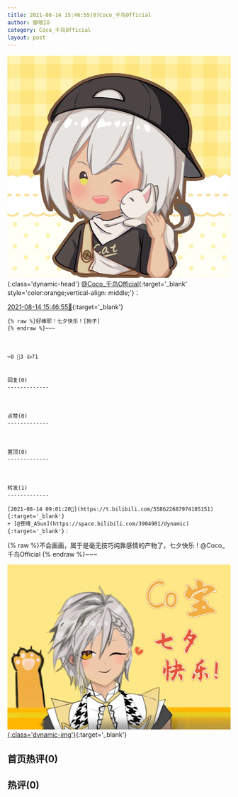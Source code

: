 ```yaml
---
title: 2021-08-14 15:46:55(0)Coco_千鸟Official
author: 御坂IO
category: Coco_千鸟Official
layout: post
---
```


![img](/images/85e485bc0dbd0cde4d15f24d7cffe9704618ad10.jpg){:class='dynamic-head'}
[@Coco_千鸟Official](https://space.bilibili.com/1891728206/dynamic){:target='_blank' style='color:orange;vertical-align: middle;'}：

[2021-08-14 15:46:55🔗](https://t.bilibili.com/558727206007477204){:target='_blank'}

~~~
{% raw %}好棒耶！七夕快乐！[狗子]
{% endraw %}~~~



↪️0 💬3 👍71


回复(0)
-------------



点赞(0)
-------------



置顶(0)
-------------



转发(1)
-------------

[2021-08-14 09:01:20🔗](https://t.bilibili.com/558622687974185151){:target='_blank'}
+ [@苍晴_ASun](https://space.bilibili.com/3904901/dynamic){:target='_blank'}：
~~~
{% raw %}不会画画，属于是毫无技巧纯靠感情的产物了，七夕快乐！@Coco_千鸟Official 
{% endraw %}~~~


[![img](/images/0cb8f8d89e226c91c1c7cb87dcbbaf610e8f5a0f.png){:class='dynamic-img'}](/images/0cb8f8d89e226c91c1c7cb87dcbbaf610e8f5a0f.png){:target='_blank'}




首页热评(0)
-------------



热评(0)
-------------




